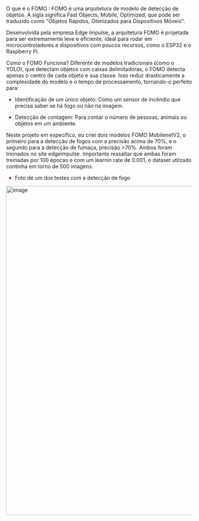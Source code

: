 O que é o FOMO : FOMO é uma arquitetura de modelo de detecção de objetos. A sigla significa Fast Objects, Mobile, Optimized, que pode ser traduzido como "Objetos Rápidos, Otimizados para Dispositivos Móveis".

Desenvolvida pela empresa Edge Impulse, a arquitetura FOMO é projetada para ser extremamente leve e eficiente, ideal para rodar em microcontroladores e dispositivos com poucos recursos, como o ESP32 e o Raspberry Pi.

Como o FOMO Funciona?
Diferente de modelos tradicionais (como o YOLO), que detectam objetos com caixas delimitadoras, o FOMO detecta apenas o centro de cada objeto e sua classe. Isso reduz drasticamente a complexidade do modelo e o tempo de processamento, tornando-o perfeito para:

* Identificação de um único objeto: Como um sensor de incêndio que precisa saber se há fogo ou não na imagem.

* Detecção de contagem: Para contar o número de pessoas, animais ou objetos em um ambiente.

Neste projeto em específico, eu criei dois modelos FOMO MobilenetV2, o primeiro para a detecção de fogos com a precisão acima de 70%, e o segundo para a detecção de fumaça, precisão >70%. Ambos foram treinados no site edgeimpulse. Importante ressaltar que ambas foram treinadas por 100 épocas e com um learnin rate de 0.001, o dataset utilzado continha em torno de 500 imagens.

* Foto de um dos testes com a detecção de fogo
<img width="1531" height="890" alt="image" src="https://github.com/user-attachments/assets/2e000503-113e-41b3-bba6-10913076699c" />


